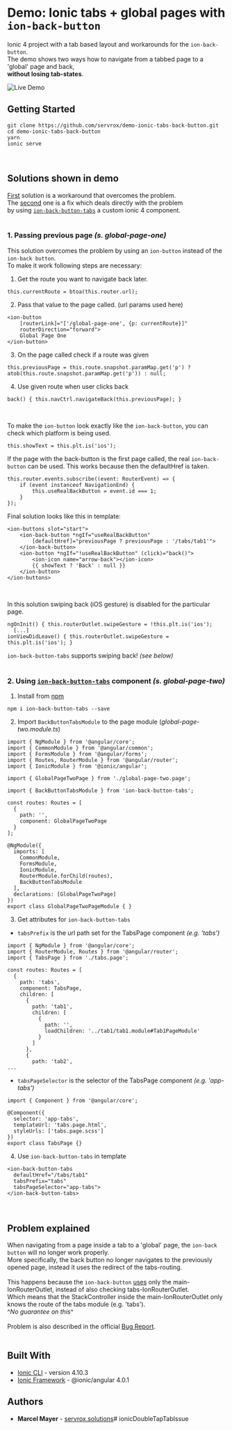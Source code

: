 # Demo: Ionic tabs + global pages with `ion-back-button`
Ionic 4 project with a tab based layout and workarounds for the `ion-back-button`.<br />
The demo shows two ways how to navigate from a tabbed page to a 'global' page and back,<br />
**without losing tab-states**.<br />

![Live Demo](http://g.recordit.co/8Lre03MyU6.gif)

## Getting Started
``` 
git clone https://github.com/servrox/demo-ionic-tabs-back-button.git
cd demo-ionic-tabs-back-button
yarn
ionic serve
```
<br />

## Solutions shown in demo

[First](#1-passing-previous-page-s-global-page-one) solution is a workaround that overcomes the problem.<br />
The [second](#2-using-ion-back-button-tabs-component-s-global-page-two) one is a fix which deals directly with the problem<br /> by using [`ion-back-button-tabs`](https://www.npmjs.com/package/ion-back-button-tabs) a custom ionic 4 component.<br />
<br />


### 1. Passing previous page *(s. global-page-one)*

This solution overcomes the problem by using an `ion-button` instead of the `ion-back button`.<br />
To make it work following steps are necessary:
1. Get the route you want to navigate back later.
```
this.currentRoute = btoa(this.router.url);
```
2. Pass that value to the page called. (url params used here)
```
<ion-button 
    [routerLink]="['/global-page-one', {p: currentRoute}]"
    routerDirection="forward">
    Global Page One
</ion-button>
```
3. On the page called check if a route was given
```
this.previousPage = this.route.snapshot.paramMap.get('p') ? atob(this.route.snapshot.paramMap.get('p')) : null;
```
4. Use given route when user clicks back
```
back() { this.navCtrl.navigateBack(this.previousPage); }
```
<br />

To make the `ion-button` look exactly like the `ion-back-button`, you can check which platform is being used.

```
this.showText = this.plt.is('ios');
```
If the page with the back-button is the first page called, the real `ion-back-button` can be used. This works because then the defaultHref is taken.
```
this.router.events.subscribe((event: RouterEvent) => {
    if (event instanceof NavigationEnd) { 
        this.useRealBackButton = event.id === 1; 
    }
});
```
Final solution looks like this in template:
```
<ion-buttons slot="start">
    <ion-back-button *ngIf="useRealBackButton" 
        [defaultHref]="previousPage ? previousPage : '/tabs/tab1'">
    </ion-back-button>
    <ion-button *ngIf="!useRealBackButton" (click)="back()">
        <ion-icon name="arrow-back"></ion-icon>
        {{ showText ? 'Back' : null }}
    </ion-button>
</ion-buttons>
```
<br />

In this solution swiping back (iOS gesture) is disabled for the particular page.
```
ngOnInit() { this.routerOutlet.swipeGesture = !this.plt.is('ios');
  [...]
ionViewDidLeave() { this.routerOutlet.swipeGesture = this.plt.is('ios'); }
```
`ion-back-button-tabs` supports swiping back! *(see below)*
<br />
<br />

### 2. Using [`ion-back-button-tabs`](https://www.npmjs.com/package/ion-back-button-tabs) component *(s. global-page-two)*

1. Install from [npm](https://www.npmjs.com/package/ion-back-button-tabs)
```
npm i ion-back-button-tabs --save
```
2. Import `BackButtonTabsModule` to the page module (*global-page-two.module.ts*)
```
import { NgModule } from '@angular/core';
import { CommonModule } from '@angular/common';
import { FormsModule } from '@angular/forms';
import { Routes, RouterModule } from '@angular/router';
import { IonicModule } from '@ionic/angular';

import { GlobalPageTwoPage } from './global-page-two.page';

import { BackButtonTabsModule } from 'ion-back-button-tabs';

const routes: Routes = [
  {
    path: '',
    component: GlobalPageTwoPage
  }
];

@NgModule({
  imports: [
    CommonModule,
    FormsModule,
    IonicModule,
    RouterModule.forChild(routes),
    BackButtonTabsModule
  ],
  declarations: [GlobalPageTwoPage]
})
export class GlobalPageTwoPageModule { }
```
3. Get attributes for `ion-back-button-tabs`<br />
* `tabsPrefix` is the url path set for the TabsPage component *(e.g. 'tabs')*
```
import { NgModule } from '@angular/core';
import { RouterModule, Routes } from '@angular/router';
import { TabsPage } from './tabs.page';

const routes: Routes = [
  {
    path: 'tabs',
    component: TabsPage,
    children: [
      {
        path: 'tab1',
        children: [
          {
            path: '',
            loadChildren: '../tab1/tab1.module#Tab1PageModule'
          }
        ]
      },
      {
        path: 'tab2',
...
```
* `tabsPageSelector` is the selector of the TabsPage component *(e.g. 'app-tabs')*
```
import { Component } from '@angular/core';

@Component({
  selector: 'app-tabs',
  templateUrl: 'tabs.page.html',
  styleUrls: ['tabs.page.scss']
})
export class TabsPage {}

```
4. Use `ion-back-button-tabs` in template
```
<ion-back-button-tabs 
  defaultHref="/tabs/tab1" 
  tabsPrefix="tabs" 
  tabsPageSelector="app-tabs">
</ion-back-button-tabs>
```
<br />

## Problem explained

When navigating from a page inside a tab to a 'global' page,
the `ion-back button` will no longer work properly.<br />
More specifically, the back button no longer navigates to the previously opened page, instead it uses the redirect of the tabs-routing.<br />
<br />
This happens because the `ion-back-button` [uses](https://github.com/ionic-team/ionic/blob/4646f53ec7ab39a2e89f0c59a427b6b61ea7788e/angular/src/directives/navigation/ion-back-button.ts#L25) only the main-IonRouterOutlet, instead of also checking tabs-IonRouterOutlet.<br />
Which means that the StackController inside the main-IonRouterOutlet only knows the route of the tabs module (e.g. 'tabs').<br />
^*No guarantee on this*^<br />
<br />
Problem is also described in the official [Bug Report](https://github.com/ionic-team/ionic/issues/15216).<br />
<br />

## Built With

* [Ionic CLI](https://ionicframework.com/docs/cli/) - version 4.10.3
* [Ionic Framework](https://material.angular.io/) - @ionic/angular 4.0.1 

## Authors

* **Marcel Mayer** - 
[servrox.solutions](http://servrox.solutions)# ionicDoubleTapTabIssue

